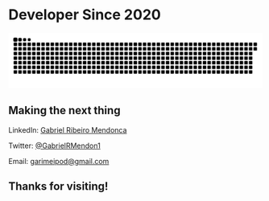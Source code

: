           
# Developer Since 2020

![Snake animation](https://github.com/GabrielMendonca1/GabrielMendonca1/blob/output/github-contribution-grid-snake-dark.svg)

   
## Making the next thing

LinkedIn: [Gabriel Ribeiro Mendonca](https://www.linkedin.com/in/gabriel-ribeiro-mendon%C3%A7a-910692269/)

Twitter: [@GabrielRMendon1](https://twitter.com/GabrielRMendon1)

Email: [garimeipod@gmail.com](mailto:garimeipod@gmail.com)

## Thanks for visiting!


